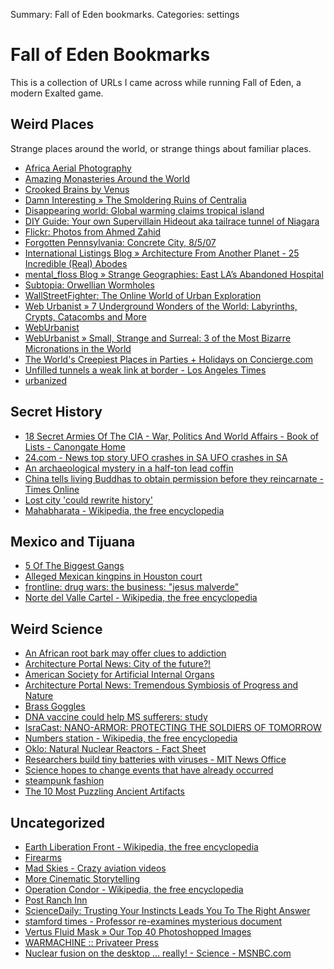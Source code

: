 Summary: Fall of Eden bookmarks.
Categories: settings

# Fall of Eden Bookmarks

This is a collection of URLs I came across while running Fall of Eden, a modern Exalted game.

Weird Places
------------

Strange places around the world, or strange things about familiar places.

* [Africa Aerial Photography](http://www.frogview.com/show.php?file=1745)
* [Amazing Monasteries Around the World](http://www.dailybuzzer.com/amazing-monasteries-around-the-world?)
* [Crooked Brains by Venus](http://algebraoflife.blogspot.com/2007/07/japanese-sewers-photo-gallery-first.html)
* [Damn Interesting » The Smoldering Ruins of Centralia](http://www.damninteresting.com/?p=479)
* [Disappearing world: Global warming claims tropical island](http://www.independent.co.uk/environment/climate-change/disappearing-world-global-warming-claims-tropical-island-429764.html)
* [DIY Guide: Your own Supervillain Hideout aka tailrace tunnel of Niagara](http://www.28dayslater.co.uk/forums/showthread.php?t=5921)
* [Flickr: Photos from Ahmed Zahid](http://www.flickr.com/photos/ahmedzahid/page3/)
* [Forgotten Pennsylvania: Concrete City, 8/5/07](http://forgottenpa.blogspot.com/2007/08/concrete-city-8507.html)
* [International Listings Blog » Architecture From Another Planet - 25 Incredible (Real) Abodes](http://www.intlistings.com/articles/2007/architecture-from-another-planet-25-incredible-real-abodes/)
* [mental_floss Blog » Strange Geographies: East LA’s Abandoned Hospital](http://www.mentalfloss.com/blogs/archives/12340)
* [Subtopia: Orwellian Wormholes](http://subtopia.blogspot.com/2006/12/orwellian-wormholes.html)
* [WallStreetFighter: The Online World of Urban Exploration](http://www.wallstreetfighter.com/2007/10/online-world-of-urban-exploration.html)
* [Web Urbanist » 7 Underground Wonders of the World: Labyrinths, Crypts, Catacombs and More](http://weburbanist.com/2007/09/30/7-underground-wonders-of-the-world-labyrinths-crypts-and-catacombs/)
* [WebUrbanist](http://weburbanist.com/)
* [WebUrbanist » Small, Strange and Surreal: 3 of the Most Bizarre Micronations in the World](http://weburbanist.com/2007/12/24/small-strange-and-surreal-3-of-the-most-bizarre-micronations-in-the-world/)
* [The World's Creepiest Places in Parties + Holidays on Concierge.com](http://www.concierge.com/ideas/parties/tour/detail?id=1563)
* [Unfilled tunnels a weak link at border - Los Angeles Times](http://www.latimes.com/news/local/la-me-tunnel30jan30%2C0%2C117229.story)
* [urbanized](http://www.urbanized.us/)

Secret History
--------------

* [18 Secret Armies Of The CIA - War, Politics And World Affairs - Book of Lists - Canongate Home](http://www.canongate.net/Lists/WarPoliticsAndWorldAffairs/18SecretArmiesOfTheCIA)
* [24.com - News top story UFO crashes in SA UFO crashes in SA](http://www.24.com/news/?p=tsa&i=376703)
* [An archaeological mystery in a half-ton lead coffin](http://www.sciencedaily.com/releases/2010/03/100329162934.htm)
* [China tells living Buddhas to obtain permission before they reincarnate - Times Online](http://www.timesonline.co.uk/tol/news/world/article2194682.ece)
* [Lost city 'could rewrite history'](http://news.bbc.co.uk/2/hi/south_asia/1768109.stm)
* [Mahabharata - Wikipedia, the free encyclopedia](http://en.wikipedia.org/wiki/Mahabharata)

Mexico and Tijuana
------------------

* [5 Of The Biggest Gangs](http://www.alistoflists.com//miscellaneous/5-of-the-biggest-gangs)
* [Alleged Mexican kingpins in Houston court](http://www.chron.com/disp/story.mpl/metropolitan/4490513.html)
* [frontline: drug wars: the business: "jesus malverde"](http://www.pbs.org/wgbh/pages/frontline/shows/drugs/business/malverde.html)
* [Norte del Valle Cartel - Wikipedia, the free encyclopedia](http://en.wikipedia.org/wiki/Norte_del_Valle_Cartel)

Weird Science
-------------

* [An African root bark may offer clues to addiction](http://www.ibogaine-therapy.net/?PAGE=40)
* [Architecture Portal News: City of the future?!](http://archibase.net/archinews/14101.html)
* [American Society for Artificial Internal Organs](http://www.asaio.com/index.php)
* [Architecture Portal News: Tremendous Symbiosis of Progress and Nature](http://archibase.net/archinews/14172.html)
* [Brass Goggles](http://brassgoggles.co.uk/blog/)
* [DNA vaccine could help MS sufferers: study](http://www.ctv.ca/servlet/ArticleNews/story/CTVNews/20070813/ms_vaccine_070813/20070814?hub=World)
* [IsraCast: NANO-ARMOR: PROTECTING THE SOLDIERS OF TOMORROW](http://www.isracast.com/tech_news/091205_tech.htm)
* [Numbers station - Wikipedia, the free encyclopedia](http://en.wikipedia.org/wiki/Numbers_station)
* [Oklo: Natural Nuclear Reactors - Fact Sheet](http://www.ocrwm.doe.gov/factsheets/doeymp0010.shtml)
* [Researchers build tiny batteries with viruses - MIT News Office](http://web.mit.edu/newsoffice/2006/virus-battery.html)
* [Science hopes to change events that have already occurred](http://www.sfgate.com/cgi-bin/article.cgi?f=/c/a/2007/01/21/ING5LNJSBF1.DTL)
* [steampunk fashion](http://community.livejournal.com/steamfashion/)
* [The 10 Most Puzzling Ancient Artifacts](http://paranormal.about.com/library/weekly/aa011402a.htm?1)

Uncategorized
-------------

* [Earth Liberation Front - Wikipedia, the free encyclopedia](http://en.wikipedia.org/wiki/Earth_Liberation_Front)
* [Firearms](http://members.tripod.com/~wodwarfare/firearms.html)
* [Mad Skies - Crazy aviation videos](http://www.madskies.com/)
* [More Cinematic Storytelling](http://www.triggerstreet.com/gyrobase/TriggerDigest?oid=1531128)
* [Operation Condor - Wikipedia, the free encyclopedia](http://en.wikipedia.org/wiki/Operation_Condor)
* [Post Ranch Inn](http://www.johnmirandaphoto.com/postranchgallery.htm)
* [ScienceDaily: Trusting Your Instincts Leads You To The Right Answer](http://www.sciencedaily.com/releases/2007/01/070108121659.htm)
* [stamford times - Professor re-examines mysterious document](http://www.thestamfordtimes.com/stamford_templates/stamford_story/287940574372946.php)
* [Vertus Fluid Mask » Our Top 40 Photoshopped Images](http://www.vertustech.com/blog/2008/02/11/32/)
* [WARMACHINE :: Privateer Press](http://www.privateerpress.com/WARMACHINE/gallery/)
* [Nuclear fusion on the desktop ... really! - Science - MSNBC.com](http://msnbc.msn.com/id/7654627/)
